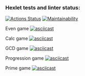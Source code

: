 ### Hexlet tests and linter status:
[![Actions Status](https://github.com/SickJoke282/java-project-61/workflows/hexlet-check/badge.svg)](https://github.com/SickJoke282/java-project-61/actions)
[![Maintainability](https://api.codeclimate.com/v1/badges/4d880fe19c93cbfc80cf/maintainability)](https://codeclimate.com/github/SickJoke282/java-project-61/maintainability)

Even game
[![asciicast](https://asciinema.org/a/7HimJyJQi7jBs8i0NDGRIdgMg.svg)](https://asciinema.org/a/7HimJyJQi7jBs8i0NDGRIdgMg)

Calc game
[![asciicast](https://asciinema.org/a/ZrXausNi7YnClFnCvgagduEKd.svg)](https://asciinema.org/a/ZrXausNi7YnClFnCvgagduEKd)

GCD game
[![asciicast](https://asciinema.org/a/awTF3hoO7b5gfbDzaEcss25r3.svg)](https://asciinema.org/a/awTF3hoO7b5gfbDzaEcss25r3)

Progression game
[![asciicast](https://asciinema.org/a/4TFW5cfityODqjNF2DA0rYPeM.svg)](https://asciinema.org/a/4TFW5cfityODqjNF2DA0rYPeM)

Prime game
[![asciicast](https://asciinema.org/a/hxqawC1GUiAMbFGjjwtBHSz7e.svg)](https://asciinema.org/a/hxqawC1GUiAMbFGjjwtBHSz7e)

